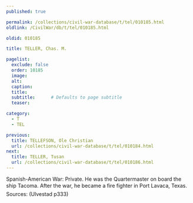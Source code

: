 ```yaml
---
published: true

permalink: /collections/civil-war-database/t/tel/010185.html
oldlink: /CivilWar/db/t/tel/010185.html

oldid: 010185

title: TELLER, Chas. M.

pagelist:
  exclude: false
  order: 10185
  image: 
  alt:
  caption:
  title:
  subtitle:      # Defaults to page subtitle
  teaser:

category: 
  - T 
  - TEL

previous:
  title: TELLEFSON, Ole Christian
  url: /collections/civil-war-database/t/tel/010184.html  
next:
  title: TELLER, Tusan
  url: /collections/civil-war-database/t/tel/010186.html   
---
```

Spanish-American War: Private. He was the Quartermaster on board the ship &#147;Tacoma&#148;. After the war, he became a fire fighter in Port Lavaca, Texas. Sources: (Ulvestad p333)